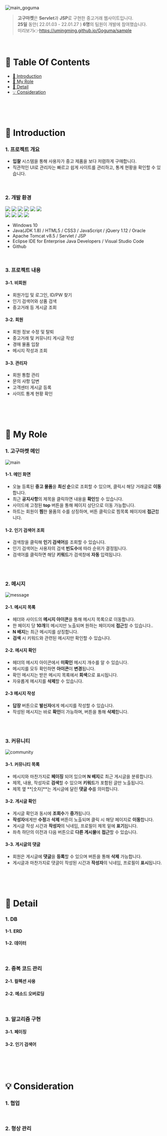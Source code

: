 ![main_goguma](https://user-images.githubusercontent.com/87955005/151654019-dde31184-07a4-453f-938d-449338246e51.png)

>  **고구마켓**은 **Servlet**과 **JSP**로 구현한 중고거래 웹사이트입니다. <br />
>  **25일** 동안( 22.01.03 - 22.01.27 ) **6명**의 팀원이 개발에 참여했습니다. <br />
>  미리보기👉https://umingming.github.io/Goguma/sample

<br />

# 📌 Table Of Contents
* [📖 Introduction](#-introduction)
* [🙋 My Role](#-my-role)
* [🔎 Detail](#-detail)
* [💡 Consideration](#-consideration)

<br />
<br />
<br />



# 📖 Introduction
### 1. 프로젝트 개요
* **입찰** 시스템을 통해 사용자가 중고 제품을 보다 저렴하게 구매합니다.
* 직관적인 UI로 관리자는 빠르고 쉽게 사이트를 관리하고, 통계 현황을 확인할 수 있습니다.
<br />

### 2. 개발 환경
<img src="https://img.shields.io/badge/java-007396?style=for-the-badge&logo=java&logoColor=white">  <img src="https://img.shields.io/badge/html5-E34F26?style=for-the-badge&logo=html5&logoColor=white">  <img src="https://img.shields.io/badge/css-1572B6?style=for-the-badge&logo=css3&logoColor=white">  <img src="https://img.shields.io/badge/javascript-F7DF1E?style=for-the-badge&logo=javascript&logoColor=black">  <img src="https://img.shields.io/badge/jquery-0769AD?style=for-the-badge&logo=jquery&logoColor=white">  <img src="https://img.shields.io/badge/oracle-F80000?style=for-the-badge&logo=oracle&logoColor=white"><br/>
<img src="https://img.shields.io/badge/apache tomcat-F8DC75?style=for-the-badge&logo=apachetomcat&logoColor=white">  <img src="https://img.shields.io/badge/github-181717?style=for-the-badge&logo=github&logoColor=white">  <img src="https://img.shields.io/badge/eclipse ide-2C2255?style=for-the-badge&logo=eclipseide&logoColor=white">  <img src="https://img.shields.io/badge/visual studio code-007ACC?style=for-the-badge&logo=visualstudiocode&logoColor=white">
* Windows 10
* Java(JDK 1.8) / HTML5 / CSS3 / JavaScript / jQuery 1.12 / Oracle 
* Apache Tomcat v8.5 / Servlet / JSP 
* Eclipse IDE for Enterprise Java Developers / Visual Studio Code
* Github
<br />

### 3. 프로젝트 내용
#### 3-1. 비회원
* 회원가입 및 로그인, ID/PW 찾기
* 인기 검색어와 상품 검색
* 중고거래 등 게시글 조회

#### 3-2. 회원
* 회원 정보 수정 및 탈퇴
* 중고거래 및 커뮤니티 게시글 작성
* 경매 물품 입찰
* 메시지 작성과 조회

#### 3-3. 관리자
* 회원 통합 관리
* 문의 사항 답변
* 고객센터 게시글 등록
* 사이트 통계 현황 확인


<br />
<br />
<br />

# 🙋 My Role
### 1. 고구마켓 메인 
![main](https://user-images.githubusercontent.com/87955005/151651298-caf2b362-9813-44ad-849b-7a7bcad1338d.gif)

#### 1-1. 메인 화면
* 오늘 등록된 **중고 물품**을 **최신 순**으로 조회할 수 있으며, 클릭시 해당 거래글로 **이동**합니다.
* 최근 **공지사항**의 제목을 클릭하면 내용을 **확인**할 수 있습니다.
* 사이드에 고정된 **top** 버튼을 통해 페이지 상단으로 이동 가능합니다.
* 하트는 회원이 **찜**한 물품의 수를 상징하며, 버튼 클릭으로 찜목록 페이지에 **접근**합니다.

#### 1-2. 인기 검색어 조회
* 검색창을 클릭해 **인기 검색어**를 조회할 수 있습니다.
* 인기 검색어는 사용자의 검색 **빈도수**에 따라 순위가 결정됩니다.
* 검색어를 클릭하면 해당 **키워드**가 검색창에 **자동** 입력됩니다.

<br />
<br />

### 2. 메시지
![message](https://user-images.githubusercontent.com/87955005/151649991-7db800dc-1e59-408a-a728-effb93681da1.gif)

#### 2-1. 메시지 목록
* 헤더와 사이드의 **메시지 아이콘**을 통해 메시지 목록으로 이동합니다.
* 한 페이지 당 **10개**의 메시지만 노출되며 원하는 페이지에 **접근**할 수 있습니다..
* **N 배지**는 최근 메시지를 상징합니다.
* **검색** 시 키워드와 관련된 메시지만 확인할 수 있습니다.

#### 2-2. 메시지 확인
* 헤더의 메시지 아이콘에서 **미확인** 메시지 개수를 알 수 있습니다.
* 메시지를 모두 확인하면 **아이콘**이 **변경**됩니다.
* 확인 메시지는 받은 메시지 목록에서 **회색**으로 표시됩니다.
* 자유롭게 메시지를 **삭제**할 수 있습니다.

#### 2-3 메시지 작성
* **답장** 버튼으로 **발신자**에게 메시지를 작성할 수 있습니다.
* 작성된 메시지는 바로 **확인**이 가능하며, 버튼을 통해 **삭제**합니다.

<br />
<br />

### 3. 커뮤니티
![community](https://user-images.githubusercontent.com/87955005/151649988-fc70e196-7463-4aea-a3e3-cb7ff955e1e1.gif)

#### 3-1. 커뮤니티 목록
* 메시지와 마찬가지로 **페이징** 되어 있으며 **N 배지**로 최근 게시글을 분류합니다.
* 제목, 내용, 작성자로 **검색**할 수 있으며 **키워드**가 포함된 글만 노출됩니다.
* 제목 옆 **[숫자]**는 게시글에 달린 **댓글 수**를 의미합니다.

#### 3-2. 게시글 확인
* 게시글 확인과 동시에 **조회수**가 **증가**됩니다.
* **작성자**에게만 **수정**과 **삭제** 버튼이 노출되며 클릭 시 해당 페이지로 **이동**합니다.
* 게시글 작성 시간과 **작성자**의 닉네임, 프로필이 제목 밑에 **표기**됩니다.
* 좌측 하단의 이전과 다음 버튼으로 **다른 게시물**에 **접근**할 수 있습니다.
 
#### 3-3. 게시글의 댓글
* 회원은 게시글에 **댓글**을 **등록**할 수 있으며 버튼을 통해 **삭제** 가능합니다.
* 게시글과 마찬가지로 댓글이 작성된 시간과 **작성자**의 닉네임, 프로필이 **표시**됩니다.


<br />
<br />
<br />

# 🔎 Detail
### 1. DB 
#### 1-1. ERD

#### 1-2. 데이터 
<br />

### 2. 중복 코드 관리
#### 2-1. 컬렉션 사용

#### 2-2. 메소드 오버로딩
<br />

### 3. 알고리즘 구현
#### 3-1. 페이징

#### 3-2. 인기 검색어


<br />
<br />
<br />

# 💡 Consideration
### 1. 협업
<br />

### 2. 형상 관리
<br />


